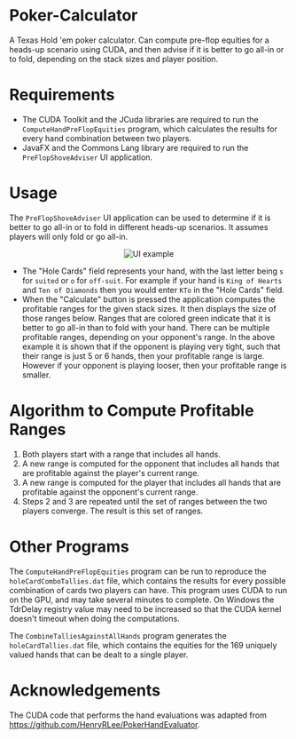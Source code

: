 # Poker-Calculator
A Texas Hold 'em poker calculator. Can compute pre-flop equities for a heads-up scenario using CUDA, and then advise if it is better to go all-in or to fold, depending on the stack sizes and player position.

# Requirements
* The CUDA Toolkit and the JCuda libraries are required to run the `ComputeHandPreFlopEquities` program, which calculates the results for every hand combination between two players. 
* JavaFX and the Commons Lang library are required to run the `PreFlopShoveAdviser` UI application.

# Usage
The `PreFlopShoveAdviser` UI application can be used to determine if it is better to go all-in or to fold in different heads-up scenarios. It assumes players will only fold or go all-in.

<p align="center">
  <img src="https://i.imgur.com/owuc0s4.png" alt="UI example"/>
</p>


* The "Hole Cards" field represents your hand, with the last letter being `s` for `suited` or `o` for `off-suit`. For example if your hand is `King of Hearts` and `Ten of Diamonds` then you would enter `KTo` in the "Hole Cards" field.
* When the "Calculate" button is pressed the application computes the profitable ranges for the given stack sizes. It then displays the size of those ranges below. Ranges that are colored green indicate that it is better to go all-in than to fold with your hand. There can be multiple profitable ranges, depending on your opponent's range. In the above example it is shown that if the opponent is playing very tight, such that their range is just 5 or 6 hands, then your profitable range is large. However if your opponent is playing looser, then your profitable range is smaller.

# Algorithm to Compute Profitable Ranges
1. Both players start with a range that includes all hands. 
2. A new range is computed for the opponent that includes all hands that are profitable against the player's current range.
3. A new range is computed for the player that includes all hands that are profitable against the opponent's current range.
4. Steps 2 and 3 are repeated until the set of ranges between the two players converge. The result is this set of ranges.

# Other Programs
The `ComputeHandPreFlopEquities` program can be run to reproduce the `holeCardComboTallies.dat` file, which contains the results for every possible combination of cards two players can have. This program uses CUDA to run on the GPU, and may take several minutes to complete. On Windows the TdrDelay registry value may need to be increased so that the CUDA kernel doesn't timeout when doing the computations.

The `CombineTalliesAgainstAllHands` program generates the `holeCardTallies.dat` file, which contains the equities for the 169 uniquely valued hands that can be dealt to a single player.

# Acknowledgements 
The CUDA code that performs the hand evaluations was adapted from https://github.com/HenryRLee/PokerHandEvaluator. 


